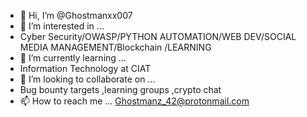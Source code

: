 - 👋 Hi, I’m @Ghostmanxx007
- 👀 I’m interested in ... 
- Cyber Security/OWASP/PYTHON AUTOMATION/WEB DEV/SOCIAL MEDIA MANAGEMENT/Blockchain /LEARNING
- 🌱 I’m currently learning ...
- Information Technology at CIAT 
- 💞️ I’m looking to collaborate on ...
- Bug bounty targets ,learning groups ,crypto chat 
- 📫 How to reach me ...
Ghostmanz_42@protonmail.com
<!---
Ghostmanxx007/Ghostmanxx007 is a ✨ special ✨ repository because its `README.md` (this file) appears on your GitHub profile.
You can click the Preview link to take a look at your changes.
--->
